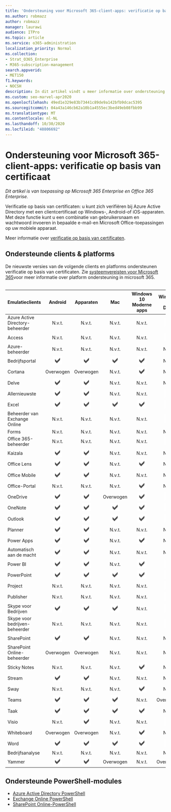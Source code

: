 ```yaml
---
title: 'Ondersteuning voor Microsoft 365-client-apps: verificatie op basis van certificaat'
ms.author: robmazz
author: robmazz
manager: laurawi
audience: ITPro
ms.topic: article
ms.service: o365-administration
localization_priority: Normal
ms.collection:
- Strat_O365_Enterprise
- M365-subscription-management
search.appverid:
- MET150
f1.keywords:
- NOCSH
description: In dit artikel vindt u meer informatie over ondersteuning voor de Microsoft 365-client app voor verificatie op basis van certificaten...
ms.custom: seo-marvel-apr2020
ms.openlocfilehash: 49ed1e329e83b73441c89de9a142bfb9dcac5395
ms.sourcegitcommit: 04a43a146cb62a10b1a4555ec3bed49eb08fbb99
ms.translationtype: MT
ms.contentlocale: nl-NL
ms.lasthandoff: 10/30/2020
ms.locfileid: "48806692"
---
```

# <a name="microsoft-365-client-app-support-certificate-based-authentication"></a>Ondersteuning voor Microsoft 365-client-apps: verificatie op basis van certificaat

*Dit artikel is van toepassing op Microsoft 365 Enterprise en Office 365 Enterprise.*

Verificatie op basis van certificaten: u kunt zich verifiëren bij Azure Active Directory met een clientcertificaat op Windows-, Android-of iOS-apparaten. Met deze functie kunt u een combinatie van gebruikersnaam en wachtwoord invoeren in bepaalde e-mail-en Microsoft Office-toepassingen op uw mobiele apparaat.

Meer informatie over [verificatie op basis van certificaten](https://docs.microsoft.com/azure/active-directory/authentication/active-directory-certificate-based-authentication-get-started).

## <a name="supported-clients--platforms"></a>Ondersteunde clients & platforms

De nieuwste versies van de volgende clients en platforms ondersteunen verificatie op basis van certificaten. Zie [systeemvereisten voor Microsoft 365](https://www.microsoft.com/microsoft-365/microsoft-365-and-office-resources)voor meer informatie over platform ondersteuning in microsoft 365.
<br>
<br>

| Emulatieclients | Android | Apparaten | Mac| Windows 10 <br> Moderne apps| Windows 10 <br> Desk |
|:---|:---:|:---:|:---:|:---:|:---:|
| Azure Active Directory-beheerder | N.v.t. | N.v.t. | N.v.t. | N.v.t. | ![Ondersteund](../media/check-mark.png) |
| Access | N.v.t. | N.v.t. | N.v.t. | N.v.t. | ![Ondersteund](../media/check-mark.png) |
| Azure-beheerder | N.v.t. | N.v.t. | N.v.t. | N.v.t. | N.v.t. |
| Bedrijfsportal | ![Ondersteund](../media/check-mark.png) | ![Ondersteund](../media/check-mark.png) | ![Ondersteund](../media/check-mark.png) | ![Ondersteund](../media/check-mark.png) | N.v.t. |
| Cortana | Overwogen | Overwogen | N.v.t. | ![Ondersteund](../media/check-mark.png) | N.v.t. |
| Delve | ![Ondersteund](../media/check-mark.png) | ![Ondersteund](../media/check-mark.png) | N.v.t. | N.v.t. | N.v.t. |
| Allernieuwste | ![Ondersteund](../media/check-mark.png) | ![Ondersteund](../media/check-mark.png) | N.v.t. | N.v.t. | ![Ondersteund](../media/check-mark.png) |
| Excel | ![Ondersteund](../media/check-mark.png) | ![Ondersteund](../media/check-mark.png) | ![Ondersteund](../media/check-mark.png) | ![Ondersteund](../media/check-mark.png) | ![Ondersteund](../media/check-mark.png) |
| Beheerder van Exchange Online | N.v.t. | N.v.t. | N.v.t. | N.v.t. | ![Ondersteund](../media/check-mark.png) |
| Forms | N.v.t. | N.v.t. | N.v.t. | N.v.t. | N.v.t. |
| Office 365-beheerder | N.v.t. | N.v.t. | N.v.t. | N.v.t. | ![Ondersteund](../media/check-mark.png) |  |
| Kaizala | ![Ondersteund](../media/check-mark.png) | ![Ondersteund](../media/check-mark.png) | N.v.t. | N.v.t. | N.v.t. |
| Office Lens| ![Ondersteund](../media/check-mark.png) | ![Ondersteund](../media/check-mark.png) | N.v.t. | ![Ondersteund](../media/check-mark.png) | N.v.t. |
| Office Mobile | ![Ondersteund](../media/check-mark.png) | ![Ondersteund](../media/check-mark.png) | N.v.t. | N.v.t. | N.v.t. |
| Office-Portal | N.v.t. | N.v.t. | N.v.t. | ![Ondersteund](../media/check-mark.png) | N.v.t. |
| OneDrive | ![Ondersteund](../media/check-mark.png) | ![Ondersteund](../media/check-mark.png) | Overwogen | ![Ondersteund](../media/check-mark.png) | ![Ondersteund](../media/check-mark.png) |
| OneNote | ![Ondersteund](../media/check-mark.png) | ![Ondersteund](../media/check-mark.png) | ![Ondersteund](../media/check-mark.png) | ![Ondersteund](../media/check-mark.png) | ![Ondersteund](../media/check-mark.png) |
| Outlook | ![Ondersteund](../media/check-mark.png) | ![Ondersteund](../media/check-mark.png) | ![Ondersteund](../media/check-mark.png) | ![Ondersteund](../media/check-mark.png) | ![Ondersteund](../media/check-mark.png) |
| Planner | ![Ondersteund](../media/check-mark.png) | ![Ondersteund](../media/check-mark.png) | N.v.t. | N.v.t. | N.v.t. |
| Power Apps | ![Ondersteund](../media/check-mark.png) | ![Ondersteund](../media/check-mark.png) | N.v.t. | ![Ondersteund](../media/check-mark.png) | N.v.t. |
| Automatisch aan de macht | ![Ondersteund](../media/check-mark.png) | ![Ondersteund](../media/check-mark.png) | N.v.t. | N.v.t. | N.v.t. |
| Power BI | ![Ondersteund](../media/check-mark.png) | ![Ondersteund](../media/check-mark.png) | N.v.t. | ![Ondersteund](../media/check-mark.png) | ![Ondersteund](../media/check-mark.png) |
| PowerPoint | ![Ondersteund](../media/check-mark.png) | ![Ondersteund](../media/check-mark.png) | ![Ondersteund](../media/check-mark.png) | ![Ondersteund](../media/check-mark.png) | ![Ondersteund](../media/check-mark.png) |
| Project | N.v.t. | N.v.t. | N.v.t. | N.v.t. | ![Ondersteund](../media/check-mark.png) |
| Publisher | N.v.t. | N.v.t. | N.v.t. | N.v.t. | ![Ondersteund](../media/check-mark.png) |
| Skype voor Bedrijven | ![Ondersteund](../media/check-mark.png) | ![Ondersteund](../media/check-mark.png) | ![Ondersteund](../media/check-mark.png) | N.v.t. | ![Ondersteund](../media/check-mark.png) |
| Skype voor bedrijven-beheerder | N.v.t. | N.v.t. | N.v.t. | N.v.t. | ![Ondersteund](../media/check-mark.png) |
| SharePoint | ![Ondersteund](../media/check-mark.png) | ![Ondersteund](../media/check-mark.png) | N.v.t. | N.v.t. | N.v.t. |
| SharePoint Online-beheerder | Overwogen | Overwogen | N.v.t. | N.v.t. | N.v.t. |
| Sticky Notes | N.v.t. | N.v.t. | N.v.t. | ![Ondersteund](../media/check-mark.png) | N.v.t. |
| Stream | ![Ondersteund](../media/check-mark.png) | ![Ondersteund](../media/check-mark.png) | N.v.t. | N.v.t. | N.v.t. |
| Sway | N.v.t. | N.v.t. | N.v.t. | ![Ondersteund](../media/check-mark.png) | N.v.t. |
| Teams | ![Ondersteund](../media/check-mark.png) | ![Ondersteund](../media/check-mark.png) | ![Ondersteund](../media/check-mark.png) | N.v.t. | Overwogen |
| Taak | ![Ondersteund](../media/check-mark.png) | ![Ondersteund](../media/check-mark.png) | ![Ondersteund](../media/check-mark.png) | ![Ondersteund](../media/check-mark.png) | N.v.t. |
| Visio | N.v.t. | ![Ondersteund](../media/check-mark.png) | N.v.t. | N.v.t. | ![Ondersteund](../media/check-mark.png) |
| Whiteboard | Overwogen | Overwogen | N.v.t. | ![Ondersteund](../media/check-mark.png) | N.v.t. |
| Word | ![Ondersteund](../media/check-mark.png) | ![Ondersteund](../media/check-mark.png) | ![Ondersteund](../media/check-mark.png) | ![Ondersteund](../media/check-mark.png) | ![Ondersteund](../media/check-mark.png) |
| Bedrijfsanalyse | N.v.t. | N.v.t. | N.v.t. | N.v.t. | N.v.t. |
| Yammer | ![Ondersteund](../media/check-mark.png) | ![Ondersteund](../media/check-mark.png) | Overwogen | N.v.t. | Overwogen |

## <a name="supported-powershell-modules"></a>Ondersteunde PowerShell-modules

- [Azure Active Directory PowerShell](https://docs.microsoft.com/powershell/azure/active-directory/overview?view=azureadps-2.0)
- [Exchange Online PowerShell](https://docs.microsoft.com/powershell/exchange/exchange-online-powershell)
- [SharePoint Online-PowerShell](https://docs.microsoft.com/powershell/sharepoint/sharepoint-online/connect-sharepoint-online)

